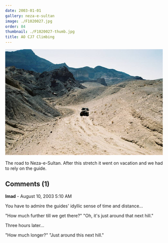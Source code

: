 ```yaml
---
date: 2003-01-01
gallery: neza-e-sultan
image: ./F1020027.jpg
order: 84
thumbnail: ./F1020027-thumb.jpg
title: AO CJ7 Climbing
---
```


![AO CJ7 Climbing](./F1020027.jpg)

The road to Neza-e-Sultan. After this stretch it went on vacation and we had to rely on the guide.

<div id="comments">

## Comments (1)

<div id="comment">

**Imad** - August 10, 2003  5:10 AM

You have to admire the guides' idyllic sense of time and distance...

"How much further till we get there?"
"Oh, it's just around that next hill."

Three hours later...

"How much longer?"
"Just around this next hill."

</div>

</div>